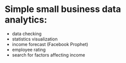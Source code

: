 # Simple small business data analytics:
- data checking
- statistics visualization
- income forecast (Facebook Prophet)
- employee rating
- search for factors affecting income 

